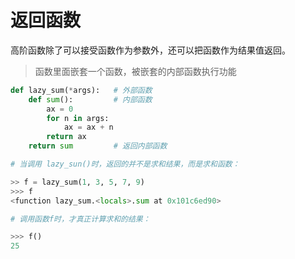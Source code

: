# 返回函数

高阶函数除了可以接受函数作为参数外，还可以把函数作为结果值返回。

> 函数里面嵌套一个函数，被嵌套的内部函数执行功能

```python
def lazy_sum(*args):   # 外部函数
    def sum():         # 内部函数
        ax = 0
        for n in args:
            ax = ax + n
        return ax
    return sum         # 返回内部函数

# 当调用 lazy_sun()时，返回的并不是求和结果，而是求和函数：

>> f = lazy_sum(1, 3, 5, 7, 9)
>>> f
<function lazy_sum.<locals>.sum at 0x101c6ed90>

# 调用函数f时，才真正计算求和的结果：

>>> f()
25
```

